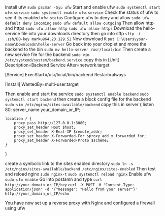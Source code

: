 Install ufw
```sudo pacman -Syu ufw```
Start and enable ufw
```sudo systemctl start ufw.service```
```sudo systemctl enable ufw.service```
Check the status of ufw to see if its enabled 
```ufw status```
Configure ufw to deny and allow 
```sudo ufw default deny incoming```
```sudo ufw default allow outgoing```
Then allow http and https
```sudo ufw allow http```
```sudo ufw allow https```
Download the hello-service file into your downloads directory
then go into sftp 
```sftp -i .ssh/DO-key marku@64.23.129.51```
Now download it
```put C:\Users\your-name\Downloads\hello-server```
Go back into your droplet and move the backend to the bin 
```sudo mv hello-server /usr/local/bin```
Then create a new service file for the backend
```sudo vim /etc/systemd/system/backend.service```
copy this in
[Unit]
Description=Backend Service
After=network.target

[Service]
ExecStart=/usr/local/bin/backend
Restart=always

[Install]
WantedBy=multi-user.target

Then enable and start the service
```sudo systemctl enable backend```
```sudo systemctl start backend```
then create a block config file for the backend
```sudo vim /etc/nginx/sites-available/backend```
copy this in
server {
    listen 80;
    server_name your_domain_or_IP;

    location / {
        proxy_pass http://127.0.0.1:8080;
        proxy_set_header Host $host;
        proxy_set_header X-Real-IP $remote_addr;
        proxy_set_header X-Forwarded-For $proxy_add_x_forwarded_for;
        proxy_set_header X-Forwarded-Proto $scheme;
    }
}

create a symbolic link to the sites enabled directory
```sudo ln -s /etc/nginx/sites-available/backend /etc/nginx/sites-enabled```
Then test and reload nginx
```sudo nginx-t```
```sudo systemctl reload nginx```
Enable ufw 
```sudo ufw enable```
Go into postamn and type
```curl http://your_domain_or_IP/hey```
```curl -X POST -H "Content-Type: application/json" -d '{"message": "Hello from your server"}' http://your_domain_or_IP/echo```


You have now set up a reverse proxy with Nginx and configured a firewall using ufw